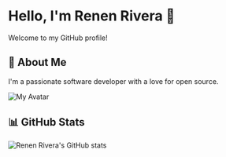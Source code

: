 # Hello, I'm Renen Rivera 👋

Welcome to my GitHub profile!

## 🚀 About Me
I'm a passionate software developer with a love for open source.

![My Avatar](https://avatars.githubusercontent.com/u/43766924?v=4)

## 📊 GitHub Stats
![Renen Rivera's GitHub stats](https://github-readme-stats.vercel.app/api?username=nen02&show_icons=true&theme=dracula)
